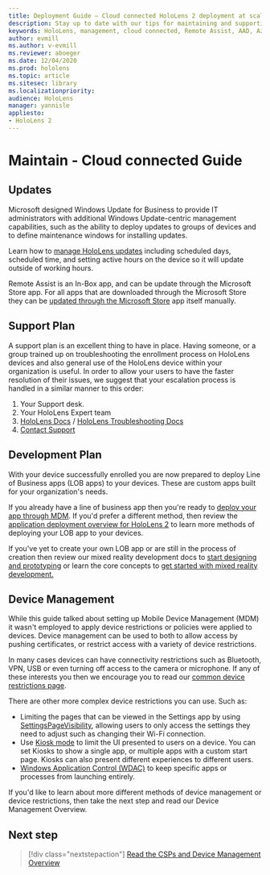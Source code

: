 ```yaml
---
title: Deployment Guide – Cloud connected HoloLens 2 deployment at scale with Remote Assist - Maintain
description: Stay up to date with our tips for maintaining and supporting HoloLens devices over a Cloud Connected network.
keywords: HoloLens, management, cloud connected, Remote Assist, AAD, Azure AD, MDM, Mobile Device Management
author: evmill
ms.author: v-evmill
ms.reviewer: aboeger
ms.date: 12/04/2020
ms.prod: hololens
ms.topic: article
ms.sitesec: library
ms.localizationpriority:
audience: HoloLens
manager: yannisle
appliesto:
- HoloLens 2
---
```


# Maintain - Cloud connected Guide

## Updates

Microsoft designed Windows Update for Business to provide IT administrators with additional Windows Update-centric management capabilities, such as the ability to deploy updates to groups of devices and to define maintenance windows for installing updates.

Learn how to [manage HoloLens updates](/hololens/hololens-updates) including scheduled days, scheduled time, and setting active hours on the device so it will update outside of working hours.

Remote Assist is an In-Box app, and can be update through the Microsoft Store app. For all apps that are downloaded through the Microsoft Store they can be [updated through the Microsoft Store](/hololens/holographic-store-apps#update-apps) app itself manually.

## Support Plan

A support plan is an excellent thing to have in place. Having someone, or a group trained up on troubleshooting the enrollment process on HoloLens devices and also general use of the HoloLens device within your organization is useful. In order to allow your users to have the faster resolution of their issues, we suggest that your escalation process is handled in a similar manner to this order:

1. Your Support desk.
2. Your HoloLens Expert team
3. [HoloLens Docs](/hololens/) / [HoloLens Troubleshooting Docs](/hololens/hololens-troubleshooting)
4. [Contact Support](https://support.serviceshub.microsoft.com/supportforbusiness/create?sapId=e9391227-fa6d-927b-0fff-f96288631b8f)

## Development Plan

With your device successfully enrolled you are now prepared to deploy Line of Business apps (LOB apps) to your devices. These are custom apps built for your organization&#39;s needs.

If you already have a line of business app then you&#39;re ready to [deploy your app through MDM](/hololens/app-deploy-intune). If you&#39;d prefer a different method, then review the [application deployment overview for HoloLens 2](/hololens/app-deploy-overview) to learn more methods of deploying your LOB app to your devices.

If you&#39;ve yet to create your own LOB app or are still in the process of creation then review our mixed reality development docs to [start designing and prototyping](/windows/mixed-reality/design/design) or learn the core concepts to [get started with mixed reality development.](/windows/mixed-reality/discover/get-started-with-mr)

## Device Management 

While this guide talked about setting up Mobile Device Management (MDM) it wasn't employed to apply device restrictions or policies were applied to devices. Device management can be used to both to allow access by pushing certificates, or restrict access with a variety of device restrictions. 

In many cases devices can have connectivity restrictions such as Bluetooth, VPN, USB or even turning off access to the camera or microphone. If any of these interests you then we encourage you to read our [common device restrictions page](hololens-common-device-restrictions.md).

There are other more complex device restrictions you can use. Such as:

- Limiting the pages that can be viewed in the Settings app by using [SettingsPageVisibility](settings-uri-list.md), allowing users to only access the settings they need to adjust such as changing their Wi-Fi connection.
- Use [Kiosk mode](hololens-kiosk.md) to limit the UI presented to users on a device. You can set Kiosks to show a single app, or multiple apps with a custom start page. Kiosks can also present different experiences to different users.  
- [Windows Application Control (WDAC)](windows-defender-application-control-wdac.md) to keep specific apps or processes from launching entirely.

If you'd like to learn about more different methods of device management or device restrictions, then take the next step and read our Device Management Overview.

## Next step

> [!div class="nextstepaction"]
> [Read the CSPs and Device Management Overview](hololens-csp-policy-overview.md)